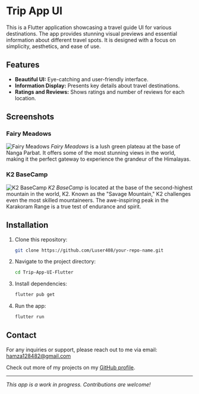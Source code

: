 # Trip App UI

This is a Flutter application showcasing a travel guide UI for various destinations. The app provides stunning visual previews and essential information about different travel spots. It is designed with a focus on simplicity, aesthetics, and ease of use.

## Features

- **Beautiful UI:** Eye-catching and user-friendly interface.
- **Information Display:** Presents key details about travel destinations.
- **Ratings and Reviews:** Shows ratings and number of reviews for each location.

## Screenshots

### Fairy Meadows
![Fairy Meadows](./images/trip.png)
*Fairy Meadows* is a lush green plateau at the base of Nanga Parbat. It offers some of the most stunning views in the world, making it the perfect gateway to experience the grandeur of the Himalayas.

### K2 BaseCamp
![K2 BaseCamp](./images/trip1.png)
*K2 BaseCamp* is located at the base of the second-highest mountain in the world, K2. Known as the "Savage Mountain," K2 challenges even the most skilled mountaineers. The awe-inspiring peak in the Karakoram Range is a true test of endurance and spirit.

## Installation

1. Clone this repository:
    ```bash
    git clone https://github.com/Luser408/your-repo-name.git
    ```
2. Navigate to the project directory:
    ```bash
    cd Trip-App-UI-Flutter
    ```
3. Install dependencies:
    ```bash
    flutter pub get
    ```
4. Run the app:
    ```bash
    flutter run
    ```
## Contact

For any inquiries or support, please reach out to me via email: [hamza128482@gmail.com](mailto:hamza128482@gmail.com)

Check out more of my projects on my [GitHub profile](https://github.com/Luser408).

---

*This app is a work in progress. Contributions are welcome!*

